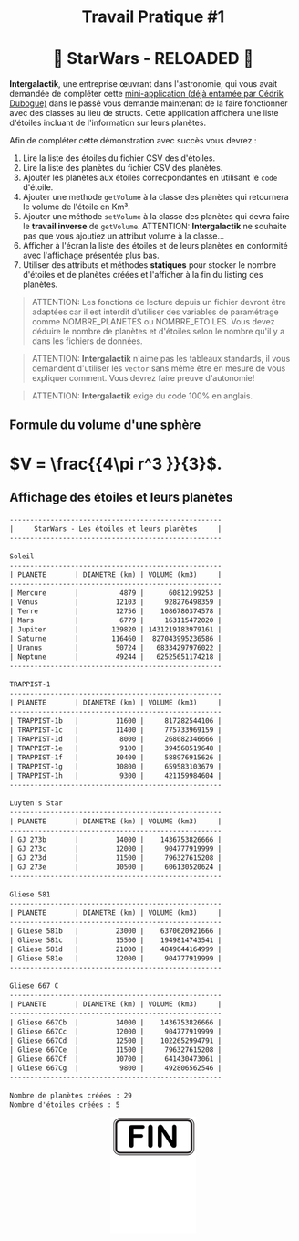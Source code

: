 <h1 align="Center">Travail Pratique #1</h1>
<h1 align="Center">🌟 StarWars - RELOADED 🌟</h1>

**Intergalactik**, une entreprise œuvrant dans l'astronomie, qui vous avait demandée de compléter cette [mini-application (déjà entamée par Cédrik Dubogue)](./_bin/starwars.zip) dans le passé vous demande maintenant de la faire fonctionner avec des classes au lieu de structs. Cette application affichera une liste d'étoiles incluant de l'information sur leurs planètes.

Afin de compléter cette démonstration avec succès vous devrez :

1. Lire la liste des étoiles du fichier CSV des d'étoiles.
2. Lire la liste des planètes du fichier CSV des planètes.
3. Ajouter les planètes aux étoiles correcpondantes en utilisant le `code` d'étoile.
4. Ajouter une methode `getVolume` à la classe des planètes qui retournera le volume de l'étoile en Km³.
5. Ajouter une méthode `setVolume` à la classe des planètes qui devra faire le **travail inverse** de `getVolume`.
   ATTENTION: **Intergalactik** ne souhaite pas que vous ajoutiez un attribut volume à la classe...
6. Afficher à l'écran la liste des étoiles et de leurs planètes en conformité avec l'affichage présentée plus bas.
7. Utiliser des attributs et méthodes **statiques** pour stocker le nombre d'étoiles et de planètes créées et l'afficher à la fin du listing des planètes.

> ATTENTION: Les fonctions de lecture depuis un fichier devront être adaptées car il est interdit d'utiliser des variables de paramétrage comme NOMBRE_PLANETES ou NOMBRE_ETOILES. Vous devez déduire le nombre de planètes et d'étoiles selon le nombre qu'il y a dans les fichiers de données.

> ATTENTION: **Intergalactik** n'aime pas les tableaux standards, il vous demandent d'utiliser les `vector` sans même être en mesure de vous expliquer comment. Vous devrez faire preuve d'autonomie!

> ATTENTION: **Intergalactik** exige du code 100% en anglais.

## Formule du volume d'une sphère

# $V = \frac{{4\pi r^3 }}{3}$.

## Affichage des étoiles et leurs planètes

```plaintext
----------------------------------------------------
|     StarWars - Les étoiles et leurs planètes     |
----------------------------------------------------

Soleil
----------------------------------------------------
| PLANETE       | DIAMETRE (km) | VOLUME (km3)     |
----------------------------------------------------
| Mercure       |          4879 |      60812199253 |
| Vénus         |         12103 |     928276498359 |
| Terre         |         12756 |    1086780374578 |
| Mars          |          6779 |     163115472020 |
| Jupiter       |        139820 | 1431219183979161 |
| Saturne       |        116460 |  827043995236586 |
| Uranus        |         50724 |   68334297976022 |
| Neptune       |         49244 |   62525651174218 |
----------------------------------------------------

TRAPPIST-1
----------------------------------------------------
| PLANETE       | DIAMETRE (km) | VOLUME (km3)     |
----------------------------------------------------
| TRAPPIST-1b   |         11600 |     817282544106 |
| TRAPPIST-1c   |         11400 |     775733969159 |
| TRAPPIST-1d   |          8000 |     268082346666 |
| TRAPPIST-1e   |          9100 |     394568519648 |
| TRAPPIST-1f   |         10400 |     588976915626 |
| TRAPPIST-1g   |         10800 |     659583103679 |
| TRAPPIST-1h   |          9300 |     421159984604 |
----------------------------------------------------

Luyten's Star
----------------------------------------------------
| PLANETE       | DIAMETRE (km) | VOLUME (km3)     |
----------------------------------------------------
| GJ 273b       |         14000 |    1436753826666 |
| GJ 273c       |         12000 |     904777919999 |
| GJ 273d       |         11500 |     796327615208 |
| GJ 273e       |         10500 |     606130520624 |
----------------------------------------------------

Gliese 581
----------------------------------------------------
| PLANETE       | DIAMETRE (km) | VOLUME (km3)     |
----------------------------------------------------
| Gliese 581b   |         23000 |    6370620921666 |
| Gliese 581c   |         15500 |    1949814743541 |
| Gliese 581d   |         21000 |    4849044164999 |
| Gliese 581e   |         12000 |     904777919999 |
----------------------------------------------------

Gliese 667 C
----------------------------------------------------
| PLANETE       | DIAMETRE (km) | VOLUME (km3)     |
----------------------------------------------------
| Gliese 667Cb  |         14000 |    1436753826666 |
| Gliese 667Cc  |         12000 |     904777919999 |
| Gliese 667Cd  |         12500 |    1022652994791 |
| Gliese 667Ce  |         11500 |     796327615208 |
| Gliese 667Cf  |         10700 |     641430473061 |
| Gliese 667Cg  |          9800 |     492806562546 |
----------------------------------------------------

Nombre de planètes créées : 29
Nombre d'étoiles créées : 5
```

<p align="Center"><img src="./images/end.png" alt="drawing" width="150"/></p>
